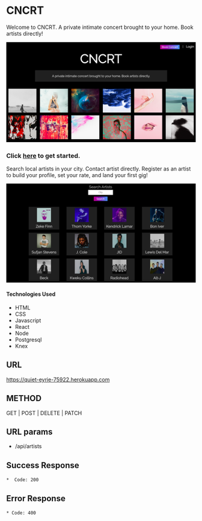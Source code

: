 # CNCRT

Welcome to CNCRT. A private intimate concert brought to your home. Book artists directly!

![](cncrt.png)

### Click [here](https://cncrt.now.sh/) to get started.

Search local artists in your city. Contact artist directly. Register as an artist to build your profile, set your rate, and land your first gig!

![](resultspage.png)

#### Technologies Used
* HTML
* CSS
* Javascript
* React
* Node
* Postgresql
* Knex


## URL
  
  https://quiet-eyrie-75922.herokuapp.com

## METHOD
  
   GET | POST | DELETE | PATCH

## URL params

   *  /api/artists

 ## Success Response
   
    *  Code: 200
 
 ## Error Response
  
    * Code: 400
